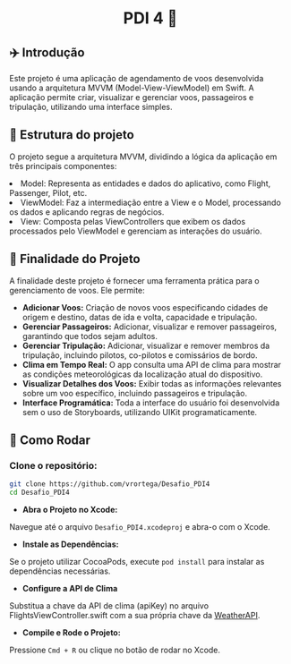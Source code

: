 <div align="center"><h1>PDI 4 🛬</div></h1>

## ✈️ Introdução
Este projeto é uma aplicação de agendamento de voos desenvolvida usando a arquitetura MVVM (Model-View-ViewModel) em Swift. A aplicação permite criar, visualizar e gerenciar voos, passageiros e tripulação, utilizando uma interface simples.


## 📁 Estrutura do projeto
O projeto segue a arquitetura MVVM, dividindo a lógica da aplicação em três principais componentes:

<li>Model: Representa as entidades e dados do aplicativo, como Flight, Passenger, Pilot, etc.</li>
<li>ViewModel: Faz a intermediação entre a View e o Model, processando os dados e aplicando regras de negócios.</li>
<li>View: Composta pelas ViewControllers que exibem os dados processados pelo ViewModel e gerenciam as interações do usuário.</li>

## 🎯 Finalidade do Projeto
A finalidade deste projeto é fornecer uma ferramenta prática para o gerenciamento de voos. Ele permite:

- <b>Adicionar Voos:</b> Criação de novos voos especificando cidades de origem e destino, datas de ida e volta, capacidade e tripulação.
- <b>Gerenciar Passageiros:</b> Adicionar, visualizar e remover passageiros, garantindo que todos sejam adultos.
- <b>Gerenciar Tripulação:</b> Adicionar, visualizar e remover membros da tripulação, incluindo pilotos, co-pilotos e comissários de bordo.
- <b>Clima em Tempo Real:</b> O app consulta uma API de clima para mostrar as condições meteorológicas da localização atual do dispositivo.
- <b>Visualizar Detalhes dos Voos:</b> Exibir todas as informações relevantes sobre um voo específico, incluindo passageiros e tripulação.
- <b>Interface Programática:</b> Toda a interface do usuário foi desenvolvida sem o uso de Storyboards, utilizando UIKit programaticamente.

## 🚀 Como Rodar

### Clone o repositório:

```sh
git clone https://github.com/vrortega/Desafio_PDI4
cd Desafio_PDI4
```

* **Abra o Projeto no Xcode:**

Navegue até o arquivo `Desafio_PDI4.xcodeproj` e abra-o com o Xcode.

* **Instale as Dependências:**

Se o projeto utilizar CocoaPods, execute `pod install` para instalar as dependências necessárias.

* **Configure a API de Clima**

Substitua a chave da API de clima (apiKey) no arquivo FlightsViewController.swift com a sua própria chave da <a href="https://www.weatherapi.com/docs/">WeatherAPI</a>.

* **Compile e Rode o Projeto:**

Pressione `Cmd + R` ou clique no botão de rodar no Xcode.
